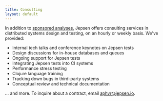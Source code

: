 ```yaml
---
title: Consulting
layout: default
---
```


In addition to [sponsored analyses](/analyses.html), Jepsen offers consulting
services in distributed systems design and testing, on an hourly or weekly
basis. We've provided:

- Internal tech talks and conference keynotes on Jepsen tests
- Design discussions for in-house databases and queues
- Ongoing support for Jepsen tests
- Integrating Jepsen tests into CI systems
- Performance stress testing
- Clojure language training
- Tracking down bugs in third-party systems
- Conceptual review and technical documentation

... and more. To inquire about a contract, email <a
href="mailto:aphyr@jepsen.io">aphyr@jepsen.io</a>.
